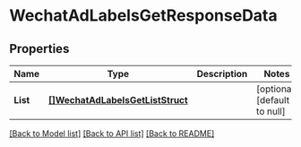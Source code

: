 # WechatAdLabelsGetResponseData

## Properties
Name | Type | Description | Notes
------------ | ------------- | ------------- | -------------
**List** | [**[]WechatAdLabelsGetListStruct**](WechatAdLabelsGetListStruct.md) |  | [optional] [default to null]

[[Back to Model list]](../README.md#documentation-for-models) [[Back to API list]](../README.md#documentation-for-api-endpoints) [[Back to README]](../README.md)


